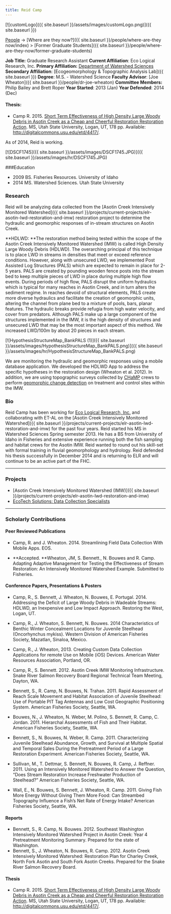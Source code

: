 ```yaml
---
title: Reid Camp
---
```


[![customLogo]({{ site.baseurl }}/assets/images/customLogo.png)]({{ site.baseurl }})

[People]({{site.baseurl}}/people/index) -> [Where are they now?]({{ site.baseurl }}/people/where-are-they now/index) > [Former Graduate Students]({{ site.baseurl }}/people/where-are-they-now/former-graduate-students)

**Job Title:** Graduate Research Assistant
**Current Affiliation**: Eco Logical Research, Inc.
**Primary Affiliation:** [Department of Watershed Sciences](http://qcnr.usu.edu/wats/)
**Secondary Affiliation**: [Ecogeomorphology & Topographic Analysis Lab]({{ site.baseurl }})
**Degree**: M.S. - Watershed Science 
**Faculty Advisor**: [Joe Wheaton]({{ site.baseurl }}/people/dr-joe-wheaton)
**Committee Members:** Philip Bailey and Brett Roper
**Year Started**: 2013 (Jan)
**Year Defended**: 2014 (Dec)

#### Thesis:

- Camp R. 2015. [Short Term Effectiveness of High Density Large Woody Debris in Asotin Creek as a Cheap and Cheerful Restoration Restoration Action](http://digitalcommons.usu.edu/etd/4417/). MS, Utah State University, Logan, UT, 178 pp. Available: <http://digitalcommons.usu.edu/etd/4417/>.

As of 2014, Reid is working.

[![DSCF1745]({{ site.baseurl }}/assets/images/DSCF1745.JPG)]({{ site.baseurl }}/assets/images/hr/DSCF1745.JPG)


###Education

- 2009 BS. Fisheries Resources. University of Idaho
- 2014 MS. Watershed Sciences. Utah State University

### Research

Reid will be analyzing data collected from the [Asotin Creek Intensively Monitored Watershed]({{ site.baseurl }}/projects/current-projects/elr-asotin-lwd-restoration-and-imw) restoration project to determine the hydraulic and geomorphic responses of in-stream structures on Asotin Creek. 

**HDLWD: **The restoration method being tested within the scope of the Asotin Creek Intensively Monitored Watershed (IMW) is called High Density Large Woody Debris (HDLWD). The overarching principal of this technique is to place LWD in streams in densities that meet or exceed reference conditions. However, along with unsecured LWD, we implemented Post Assisted Log Structures (PALS) which are expected to remain in place for 2-5 years. PALS are created by pounding wooden fence posts into the stream bed to keep multiple pieces of LWD in place during multiple high flow events. During periods of high flow, PALS disrupt the uniform hydraulics which is typical for many reaches in Asotin Creek, and in turn alters the sediment regime. In reaches devoid of structural elements, PALS create more diverse hydraulics and facilitate the creation of geomorphic units, altering the channel from plane bed to a mixture of pools, bars, planar features. The hydraulic breaks provide refugia from high water velocity, and cover from predators. Although PALS make up a large component of the structures implemented in the IMW, it is the high density of structures and unsecured LWD that may be the most important aspect of this method. We increased LWD/100m by about 20 pieces in each stream.

 [![HypothesisStructureMap_BankPALS (1)]({{ site.baseurl }}/assets/images/HypothesisStructureMap_BankPALS.png)]({{ site.baseurl }}/assets/images/hr/HypothesisStructureMap_BankPALS.png)

We are monitoring the hydraulic and geomorphic responses using a mobile database application. We developed the HDLWD App to address the specific hypotheses in the restoration design (Wheaton et al. 2012). In addition, we are using topographic surveys collected by [CHaMP](http://www.champmonitoring.org/) crews to perform [geomorphic change detection](http://gcd.joewheaton.org/) on treatment and control sites within the IMW. 

### Bio

Reid Camp has been working for [Eco Logical Research, Inc.](http://ecologicalresearch.net/) and collaborating with ET-AL on the [Asotin Creek Intensively Monitored Watershed]({{ site.baseurl }}/projects/current-projects/elr-asotin-lwd-restoration-and-imw) for the past four years. Reid started his MS in Watershed Sciences Spring semester 2013. He has a BS from University of Idaho in Fisheries and extensive experience running both the fish sampling and habitat crews for the Asotin IMW.  Reid wanted to round out his skill-set with formal training in fluvial geomorphology and hydrology. Reid defended his thesis successfully in December 2014 and is returning to ELR and will continue to be an active part of the FHC.

------

### Projects

- [Asotin Creek Intensively Monitored Watershed (IMW)]({{ site.baseurl }}/projects/current-projects/elr-asotin-lwd-restoration-and-imw)
- [EcoTech Solutions: Data Collection Specialists](http://www.ecotsolutions.com/)

------

### Scholarly Contributions

#### Peer Reviewed Publications

- Camp, R. and J. Wheaton. 2014. Streamlining Field Data Collection With Mobile Apps. EOS.


- **Accepted. **Wheaton, JM, S. Bennett., N. Bouwes and R. Camp. Adapting Adaptive Management for Testing the Effectiveness of Stream Restoration: An Intensively Monitored Watershed Example. Submitted to Fisheries. 

#### Conference Papers, Presentations & Posters

- Camp, R., S. Bennett, J. Wheaton, N. Bouwes, E. Portugal. 2014. Addressing the Deficit of Large Woody Debris in Wadeable Streams: HDLWD, an Inexpensive and Low Impact Approach. Restoring the West, Logan, UT.


- Camp, R., J. Wheaton, S. Bennett, N. Bouwes. 2014 Characteristics of Benthic Winter Concealment Locations for Juvenile Steelhead (Oncorhynchus mykiss). Western Division of American Fisheries Society, Mazatlan, Sinaloa, Mexico.


- Camp, R., J. Wheaton, 2013. Creating Custom Data Collection Applications for remote Use on Mobile (iOS) Devices. American Water Resources Association, Portland, OR.


- Camp, R., S. Bennett. 2012. Asotin Creek IMW Monitoring Infrastructure. Snake River Salmon Recovery Board Regional Technical Team Meeting, Dayton, WA.


- Bennett, S., R. Camp, N. Bouwes, N. Trahan. 2011. Rapid Assessment of Reach Scale Movement and Habitat Association of Juvenile Steelhead: Use of Portable PIT Tag Antennas and Low Cost Geographic Positioning System. American Fisheries Society, Seattle, WA.


- Bouwes, N., J. Wheaton, N. Weber, M. Polino, S. Bennett, R. Camp, C. Jordan. 2011. Hierarchal Assessments of Fish and Their Habitat. American Fisheries Society, Seattle, WA.


- Bennett, S., N. Bouwes, N. Weber, R. Camp. 2011. Characterizing Juvenile Steelhead Abundance, Growth, and Survival at Multiple Spatial and Temporal Sales During the Pretreatment Period of a Large Restoration Experiment. American Fisheries Society, Seattle, WA.


- Sullivan, M., T. Dettmar, S. Bennett, N. Bouwes, R. Camp, J. Reffner. 2011. Using an Intensively Monitored Watershed to Answer the Question, “Does Stream Restoration Increase Freshwater Production of Steelhead?” American Fisheries Society, Seattle, WA.


- Wall, E., N. Bouwes, S. Bennett, J. Wheaton, R. Camp. 2011. Giving Fish More Energy Without Giving Them More Food: Can Streambed Topography Influence a Fish’s Net Rate of Energy Intake? American Fisheries Society, Seattle, WA.

#### Reports

- Bennett, S., R. Camp, N. Bouwes.  2012.  Southeast Washington Intensively Monitored Watershed Project in Asotin Creek: Year 4 Pretreatment Monitoring Summary. Prepared for the state of Washington.
- Bennett, S., J. Wheaton, N. Bouwes, R. Camp. 2012. Asotin Creek Intensively Monitored Watershed: Restoration Plan for Charley Creek, North Fork Asotin and South Fork Asotin Creeks. Prepared for the Snake River Salmon Recovery Board.

#### Thesis

- Camp R. 2015. [Short Term Effectiveness of High Density Large Woody Debris in Asotin Creek as a Cheap and Cheerful Restoration Restoration Action](http://digitalcommons.usu.edu/etd/4417/). MS, Utah State University, Logan, UT, 178 pp. Available: <http://digitalcommons.usu.edu/etd/4417/>.